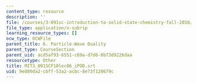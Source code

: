 ```yaml
---
content_type: resource
description: ''
file: /courses/3-091sc-introduction-to-solid-state-chemistry-fall-2010/9e880da2cbff53a2acbc8e73f120679c_MIT3_091SCF10lec06_iPOD.vtt
file_type: application/x-subrip
learning_resource_types: []
ocw_type: OCWFile
parent_title: 6. Particle-Wave Duality
parent_type: CourseSection
parent_uid: acd5af93-6551-c69a-d7d6-8b73d9226daa
resourcetype: Other
title: MIT3_091SCF10lec06_iPOD.srt
uid: 9e880da2-cbff-53a2-acbc-8e73f120679c
---
```

